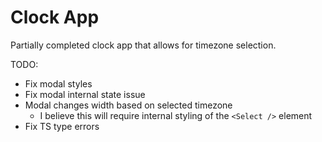 # Clock App

Partially completed clock app that allows for timezone selection.

TODO:

- Fix modal styles
- Fix modal internal state issue
- Modal changes width based on selected timezone
  - I believe this will require internal styling of the `<Select />` element
- Fix TS type errors
